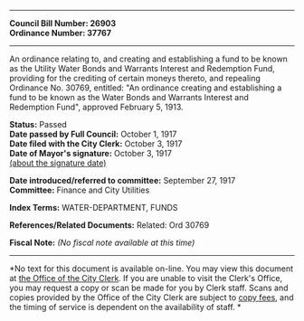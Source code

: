 * * * * *  
  
**Council Bill Number: [](#h0)[](#h2)26903**   
**Ordinance Number: 37767**  
  
* * * * *  
  
An ordinance relating to, and creating and establishing a fund to be known as the Utility Water Bonds and Warrants Interest and Redemption Fund, providing for the crediting of certain moneys thereto, and repealing Ordinance No. 30769, entitled: "An ordinance creating and establishing a fund to be known as the Water Bonds and Warrants Interest and Redemption Fund", approved February 5, 1913.  
  
**Status:** Passed   
**Date passed by Full Council:** October 1, 1917   
**Date filed with the City Clerk:** October 3, 1917   
**Date of Mayor's signature:** October 3, 1917   
[(about the signature date)](/~public/approvaldate.htm)   
  
  
**Date introduced/referred to committee:** September 27, 1917   
**Committee:** Finance and City Utilities   
  
**Index Terms:** WATER-DEPARTMENT, FUNDS  
  
**References/Related Documents:** Related: Ord 30769  
  
**Fiscal Note:** *(No fiscal note available at this time)*  
  
* * * * *  
  
*No text for this document is available on-line. You may view this document at [the Office of the City Clerk](http://www.seattle.gov/leg/clerk/contactUs.htm). If you are unable to visit the Clerk's Office, you may request a copy or scan be made for you by Clerk staff. Scans and copies provided by the Office of the City Clerk are subject to [copy fees](http://clerk.seattle.gov/~public/clerkfees.htm), and the timing of service is dependent on the availability of staff. *  
  
  
